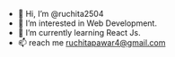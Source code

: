 - 👋 Hi, I’m @ruchita2504
- 👀 I’m interested in Web Development.
- 🌱 I’m currently learning React Js.
- 📫 reach me ruchitapawar4@gmail.com

